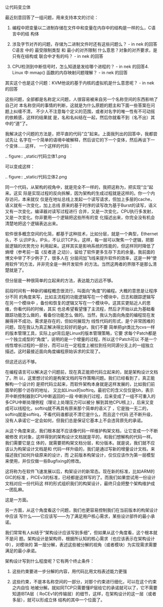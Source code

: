     
让代码变立体

最近刻意回答了一组问题，用来支持本文的讨论：

1. 编程中把变量以二进制存储在文件中和变量在内存中的结构是一样的么，C语言中的结
  构体

2. 涉及字节对齐的问题，存储为二进制文件时还有这些问题么？ - in nek 的回答C语言
  中的 最受限制类型 和 最小的对齐限制 什么意思？对象的对齐要求，是只有在结构或
  联合中才有的吗？ - in nek 的回答

3. CPU检测到中断信号时，怎么知道是发给哪个进程的？ - in nek 的回答4. Linux 中
  mmap() 函数的内存映射问题理解？ - in nek 的回答

其实这个也是这个问题：KVM他说的基于内核的虚拟机是什么意思呢？ - in nek 的回答

这些问题，全部都是名称定义问题，人很容易被来自另一个名称空间的东西影响了自己对
本名称空间的事情的判断，这就是为什么原题的题主和下面一些答案在问题上纠缠不清，
不少人不注意每个定义的范围，或者对名字的唯一性有不可动摇的依赖感，这样的结果就
是，名和名纠结在一起，然后你就看不到（名不出）其中的“道”了。

我解决这个问题的方法是，把平直的代码“立”起来。上面我列出的回答中，我都尝试先让
名字在一个简单的语境中被解释，然后谈它的下一个变体，然后再谈下一个变体……这样，
一个这样的代码：

  .. figure:: _static/代码立体1.png

可以变成这样：

  .. figure:: _static/代码立体2.png

同一个代码，从架构的视角中，就是完全不一样的，我把这称为，把实现“立”起来。这实
际是实现过程的反向拆解，因为架构的生成过程就是这样的。你一个内存访问，本来就仅
仅是在地址总线上发起一个读写请求，但加上多层的cache，语义就有一次变化，加上总线
原来的基于时序的读写改为基于Burst的读写，语义又有一次变化，编译器对读写过程进行
合并，又是一次变化，CPU执行多发射，又是一次变化。你非要用一个逻辑把这些所有的变
化描述出来，你完全没有机会清楚地把这个逻辑表达出来。

软件很多概念空间的化简，都基于这种技术，比如分层，就是一个典型，Ethernet头，不
认识IP头，IP头，不认识TCP头，这样，每一层可以聚焦一个逻辑，把那层逻辑的优势充分
利用起来。这样其实是影响系统的性能的，但这样同时降低了熵增（参考前一篇《反者道
之动》），留给了软件更多生存下去的余量。我前面的博文中举了不少例子了，很多人在
分层间加飞线来提升软件的效率，这是一种“使用软件”的方法，并非完全是一种开发软件
的方法。当然这两者的界限不是那么清楚就是了。

但分层是一种很简单的立起来的方法，表达能力远远不够。

前段时间有一种新的编程概念很流行，叫面向“角度”的编程。大概的意思是让程序分不同
的角度来写，比如主流程的功能逻辑写在一个模块中，日志和跟踪逻辑写在另一个模块中
，备份和恢复的逻辑又写在一个模块中。这其实更贴近人的思维，你看代码的时候，其实
也总希望看望懂了主流程，然后才开始以此为基础看跟踪功能怎么做的，看备份功能怎么
做的。当然，我认为面向角度的编程现在发展得并不成功，需求是存在的，但如何展现为
线性代码的形式，是个非常困难的问题，现在我认为真正解决得比较好的是git，我们不要
简单把git类比为cvs一样的版本管理工具，实际上git背后是Linux的版本管理策略，它要
求每个Patch都是一个独立成型的“角度”，说明的是一个增量的过程，所以这个Patch可以
不是一个线性增长过程的一部分，而可以在一定程度上被拉到任何同源分支上的一组独立
描述。这时最接近面向角度编程原始诉求的实现了。

但这还远远不够。

在编程语言可以解决这个问题前，现在真正能把代码立起来的，就是架构设计文档了。所
以，这里想讨论的是构架文档的写作策略问题。我们已经看到了，真正能解构一个设计的
是把代码立起来，而软件架构本身就是这样发展的，比如我们前面举的那个访存的地址，
又比如Linux的softirq，最初它的含义仅仅是bh，表示开中断控制器到CPU中断返回的一段
中断执行过程，后来变成了一组不可重入的多CPU中断处理例程（理论上处理压力可以被分
解到其他CPU核上），后来又变成可以线程化，softirq就不再具有原来那个简单的语义了
，它是独一无二的，softirq就是softirq，不看代码谁都说不清它是什么，而且这个代码
还不断升级，没有人承诺它一定会如何，但我们总是保证它基本上不会违背原先的承诺。

从这个角度来说，我们根本就不应该像代码一样维护构架文档，让它变成一个不断被修改
的对象，这样得到的架构设计文档就是平的，和我们想解构的代码一样。我们需要它是立
体的，就需要把构架文档分层，和分版本。就是说，我们就不应该认为构架设计文档是和
代码一样升级的，我们是通过写新的增量设计文档，来描述我们如何升级原来的设计，而
之前版本构架设计，仅仅应该作为第一层模型来使用，并仅仅做一些Bugfixing的修改。

这将称为在软件飞速发展以后，构架设计的新常态。现在新的标准，比如ARM的GIC的标准
，PICEv3的标准，已经都是这样写的了。而我们如果尝试用一份设计文档对应一份代码这
样的形式组织我们的构架设计，最终只会把整个架构维护成一团乱麻。

这是一方面。

另一方面，从这个角度看这个问题，我们也更容易控制我们在当前版本的构架设计中应该
写什么——它应该写——为了满足用户核心需求，某些设计部件的最小承诺。

我们常常有人纠结于“架构设计应该写到多细”，但如果从这个角度看，这个根本就不是问
题。架构设计是架构师，根据所认知的核心需求（也应该表示在架构设计中），对模块的
第一层分解，表述这些被分解的视角（或者模块）为实现需求需要满足的最小承诺。

架构设计写到什么程度呢？它有两个终止条件：

1. 这些约束要进一步分解的内容，用代码比用文档表述能力更强

2. 这些约束，不是本名称空间的一部分，对那个约束进行细化，可以在这个约束之内自恰
  地被分解。就如同TCP只需要懂IP层给它的承诺就可以了，它不需要知道IBTA层（
  RoCEv1的传输层）的细节，这样，在架构设计的这一层（或者多层），就可以形成立体
  结构的其中一个位面了。 
